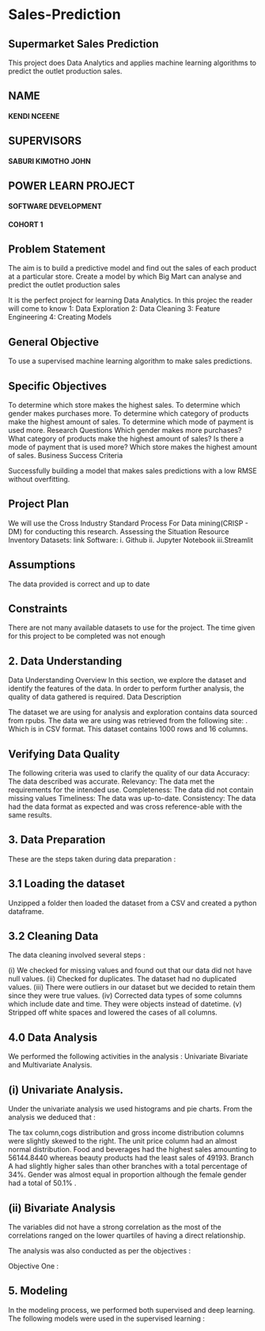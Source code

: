 # Sales-Prediction
## Supermarket Sales Prediction
This project does Data Analytics and applies machine learning algorithms to predict the outlet production sales.

## NAME
#### KENDI NCEENE



## SUPERVISORS
#### SABURI KIMOTHO JOHN

## POWER LEARN PROJECT
#### SOFTWARE DEVELOPMENT
#### COHORT  1




## Problem Statement

The aim is to build a predictive model and find out the sales of each product at a particular store. Create a model by which Big Mart can analyse and predict the outlet production sales

It is the perfect project for learning Data Analytics. In this projec the reader will come to know 1: Data Exploration 2: Data Cleaning 3: Feature Engineering 4: Creating Models








## General Objective
To use a supervised  machine learning algorithm to make sales predictions.

## Specific Objectives
To determine which store makes the highest sales.
To determine which gender makes purchases more.
To determine which category of products make the highest amount of sales.
To determine which mode of payment is used more.
Research Questions
Which gender makes more purchases?
What category of products make the highest amount of sales?
Is there a mode of payment that is used more?
Which store makes the highest amount of sales.
Business Success Criteria

Successfully building a model that makes sales predictions with a low RMSE without overfitting.

## Project Plan
We will use the Cross Industry Standard Process For Data mining(CRISP - DM) for conducting this research. 
Assessing the Situation
Resource Inventory
Datasets:
link
Software:
 i. Github
ii. Jupyter Notebook
iii.Streamlit

## Assumptions
The data provided is correct and up to date

## Constraints

There are not many available datasets to use for the project.
The time given for this project to be completed was not enough

## 2. Data Understanding
Data Understanding Overview
In this section, we explore the dataset and identify the features of the data. In order to perform further analysis, the quality of data gathered is required.
Data Description

The dataset we are using for analysis and exploration contains data sourced from rpubs. The data we are using was retrieved from the following site: 
. Which is in CSV format.
This dataset contains 1000 rows and 16 columns.

## Verifying Data Quality
 The following criteria was used to clarify the quality of our data
Accuracy: The data described was accurate.
Relevancy: The data met the requirements for the intended use.
Completeness: The data did not contain missing values
Timeliness: The data was up-to-date.
Consistency: The data had the data format as expected and was cross reference-able with the same results.

## 3. Data Preparation
These are the steps taken during data preparation :
   ## 3.1 Loading the dataset
Unzipped a folder then loaded the dataset from a CSV and created a python dataframe.

 ## 3.2 Cleaning Data

The data cleaning involved several steps :

 (i) We checked for missing values and found out that our data did not have null values.
 (ii) Checked for duplicates. The dataset had no duplicated values.
 (iii) There were outliers in our dataset but we decided to retain them since they were true values.
(iv) Corrected data types of some columns which include date and time. They were objects instead of datetime.
(v) Stripped off white spaces and lowered the cases of all columns.

## 4.0 Data Analysis

We performed the following activities in the analysis : Univariate Bivariate and Multivariate Analysis.

## (i) Univariate Analysis.

Under the univariate analysis we used histograms and pie charts.
From the analysis we deduced that :

The tax column,cogs distribution and gross income distribution columns were slightly skewed to the right.
The unit price column had an almost  normal distribution.
Food and beverages had the highest sales amounting to 56144.8440 whereas beauty products had the least sales of 49193.
Branch A had slightly higher sales than other branches with a total percentage of 34%.
Gender was almost equal in proportion although the female gender had a total of 50.1% .

## (ii) Bivariate Analysis

The variables did not have a strong correlation as the most of the correlations  ranged on the lower quartiles of having a direct relationship.


The analysis was also conducted as per the objectives :

Objective One :




## 5. Modeling

In the modeling process, we performed both supervised and deep learning.
The following models were used in the supervised learning :







